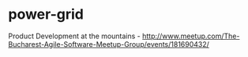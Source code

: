 power-grid
==========

Product Development at the mountains - http://www.meetup.com/The-Bucharest-Agile-Software-Meetup-Group/events/181690432/
